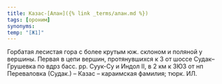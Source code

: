 ```yaml
---
title: Казас-[Алан]({% link _terms/алан.md %})
tags: [ороним]
synonyms:
temp: "[Ж1]"
---
```


Горбатая лесистая гора с более крутым юж. склоном и поляной у вершины. Первая в
цепи вершин, протянувшихся к З от шоссе Судак–Грушевка по вдрз басс. рр. Суук-Су
и Индол II, в 2 км к ЗЮЗ от нп Переваловка (Судак.) – Казас – караимская
фамилия; тюрк. ИЛ.
